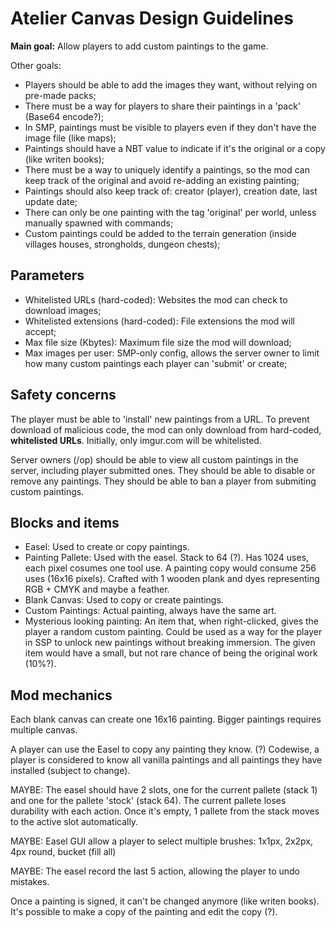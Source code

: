 # Atelier Canvas Design Guidelines

**Main goal:** Allow players to add custom paintings to the game.

Other goals:

- Players should be able to add the images they want, without relying on pre-made packs;
- There must be a way for players to share their paintings in a 'pack' (Base64 encode?);
- In SMP, paintings must be visible to players even if they don't have the image file (like maps);
- Paintings should have a NBT value to indicate if it's the original or a copy (like writen books);
- There must be a way to uniquely identify a paintings, so the mod can keep track of the original and avoid re-adding an existing painting;
- Paintings should also keep track of: creator (player), creation date, last update date;
- There can only be one painting with the tag 'original' per world, unless manually spawned with commands;
- Custom paintings could be added to the terrain generation (inside villages houses, strongholds, dungeon chests);



## Parameters

- Whitelisted URLs (hard-coded): Websites the mod can check to download images;
- Whitelisted extensions (hard-coded): File extensions the mod will accept;
- Max file size (Kbytes): Maximum file size the mod will download;
- Max images per user: SMP-only config, allows the server owner to limit how many custom paintings each player can 'submit' or create;



## Safety concerns

The player must be able to 'install' new paintings from a URL. To prevent download of malicious code,
the mod can only download from hard-coded, **whitelisted URLs**. Initially, only imgur.com will be whitelisted.

Server owners (/op) should be able to view all custom paintings in the server, including player submitted ones.
They should be able to disable or remove any paintings. They should be able to ban a player from submiting custom paintings.



## Blocks and items

- Easel: Used to create or copy paintings.
- Painting Pallete: Used with the easel. Stack to 64 (?). Has 1024 uses, each pixel cosumes one tool use. 
A painting copy would consume 256 uses (16x16 pixels). Crafted with 1 wooden plank and dyes representing RGB + CMYK and maybe a feather.
- Blank Canvas: Used to copy or create paintings.
- Custom Paintings: Actual painting, always have the same art.
- Mysterious looking painting: An item that, when right-clicked, gives the player a random custom painting. 
Could be used as a way for the player in SSP to unlock new paintings without breaking immersion. The given
item would have a small, but not rare chance of being the original work (10%?).



## Mod mechanics

Each blank canvas can create one 16x16 painting. Bigger paintings requires multiple canvas.

A player can use the Easel to copy any painting they know. (?) Codewise, a player is considered to
know all vanilla paintings and all paintings they have installed (subject to change).

MAYBE: The easel should have 2 slots, one for the current pallete (stack 1) and one for the
pallete 'stock' (stack 64). The current pallete loses durability with each action. Once it's empty, 
1 pallete from the stack moves to the active slot automatically.

MAYBE: Easel GUI allow a player to select multiple brushes: 1x1px, 2x2px, 4px round, bucket (fill all)

MAYBE: The easel record the last 5 action, allowing the player to undo mistakes.

Once a painting is signed, it can't be changed anymore (like writen books). It's possible to make a copy of 
the painting and edit the copy (?).